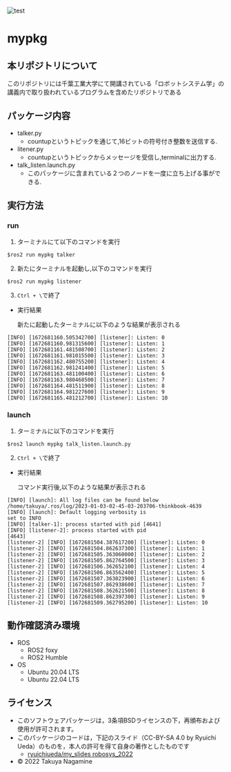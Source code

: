 ![test](https://github.com/TakuyaNagamine/mypkg/actions/workflows/test.yml/badge.svg)
# mypkg
## 本リポジトリについて
このリポジトリには千葉工業大学にて開講されている「ロボットシステム学」の講義内で取り扱われているプログラムを含めたリポジトリである
## パッケージ内容
- talker.py
  - countupというトピックを通じて,16ビットの符号付き整数を送信する.
- litener.py
  - countupというトピックからメッセージを受信し,terminalに出力する. 
- talk_listen.launch.py
  - このパッケージに含まれている２つのノードを一度に立ち上げる事ができる.
## 実行方法
### run
1. ターミナルにて以下のコマンドを実行
  ```
  $ros2 run mypkg talker
  ```
2. 新たにターミナルを起動し,以下のコマンドを実行
  ```
  $ros2 run mypkg listener
  ```
3. `Ctrl + \`で終了
- 実行結果

   新たに起動したターミナルに以下のような結果が表示される
```
[INFO] [1672681160.505342700] [listener]: Listen: 0
[INFO] [1672681160.981315600] [listener]: Listen: 1
[INFO] [1672681161.481508700] [listener]: Listen: 2
[INFO] [1672681161.981015500] [listener]: Listen: 3
[INFO] [1672681162.480755200] [listener]: Listen: 4
[INFO] [1672681162.981241400] [listener]: Listen: 5
[INFO] [1672681163.481100400] [listener]: Listen: 6
[INFO] [1672681163.980468500] [listener]: Listen: 7
[INFO] [1672681164.481511900] [listener]: Listen: 8
[INFO] [1672681164.981227600] [listener]: Listen: 9
[INFO] [1672681165.481212700] [listener]: Listen: 10
```
### launch
1. ターミナルに以下のコマンドを実行  
```
$ros2 launch mypkg talk_listen.launch.py
```
2. `Ctrl + \`で終了
- 実行結果

  コマンド実行後,以下のような結果が表示される
```
[INFO] [launch]: All log files can be found below /home/takuya/.ros/log/2023-01-03-02-45-03-203706-thinkbook-4639
[INFO] [launch]: Default logging verbosity is 
set to INFO
[INFO] [talker-1]: process started with pid [4641]
[INFO] [listener-2]: process started with pid 
[4643]
[listener-2] [INFO] [1672681504.387617200] [listener]: Listen: 0
[listener-2] [INFO] [1672681504.862637300] [listener]: Listen: 1
[listener-2] [INFO] [1672681505.363060000] [listener]: Listen: 2
[listener-2] [INFO] [1672681505.862764500] [listener]: Listen: 3
[listener-2] [INFO] [1672681506.362652100] [listener]: Listen: 4
[listener-2] [INFO] [1672681506.863562400] [listener]: Listen: 5
[listener-2] [INFO] [1672681507.363023900] [listener]: Listen: 6
[listener-2] [INFO] [1672681507.862938600] [listener]: Listen: 7
[listener-2] [INFO] [1672681508.362621500] [listener]: Listen: 8
[listener-2] [INFO] [1672681508.862397300] [listener]: Listen: 9
[listener-2] [INFO] [1672681509.362795200] [listener]: Listen: 10
```
## 動作確認済み環境
- ROS
  - ROS2 foxy
  - ROS2 Humble
- OS
  - Ubuntu 20.04 LTS  
  - Ubuntu 22.04 LTS  
## ライセンス
  - このソフトウェアパッケージは，3条項BSDライセンスの下，再頒布および使用が許可されます。
  - このパッケージのコードは，下記のスライド（CC-BY-SA 4.0 by Ryuichi Ueda）のものを，本人の許可を得て自身の著作としたものです
    - [ryuichiueda/my_slides robosys_2022](https://github.com/ryuichiueda/my_slides/tree/master/robosys_2022)
  - © 2022 Takuya Nagamine
